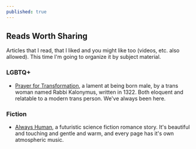 ```yaml
---
published: true
---
```

## Reads Worth Sharing

Articles that I read, that I liked and you might like too (videos, etc. also allowed). This time I'm going to organize it by subject material.

### LGBTQ+

* [Prayer for Transformation](https://opensiddur.org/prayers/civic-calendar/international/transgender-day-of-visibility/prayer-of-kalonymus-from-sefer-even-bohan-1322/), a lament at being born male, by a trans woman named Rabbi Kalonymus, written in 1322. Both eloquent and relatable to a modern trans person. We've always been here.

### Fiction

* [Always Human](https://m.webtoons.com/en/romance/always-human/list?title_no=557&page=1&webtoon-platform-redirect=true), a futuristic science fiction romance story. It's beautiful and touching and gentle and warm, and every page has it's own atmospheric music.